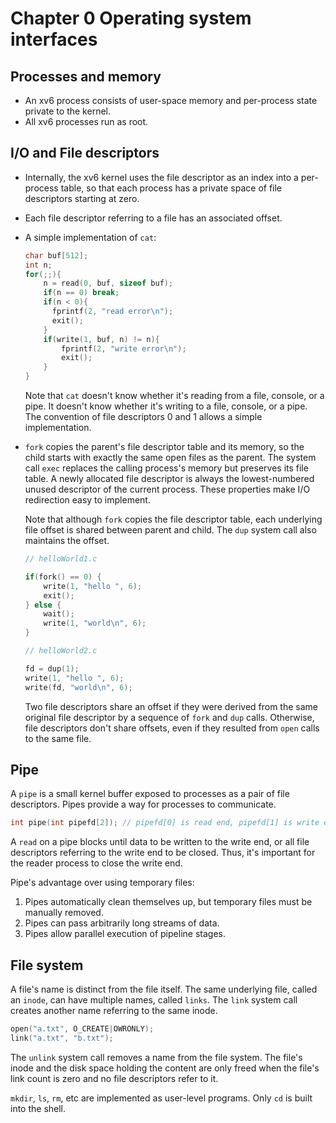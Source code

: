 # Chapter 0 Operating system interfaces

## Processes and memory

- An xv6 process consists of user-space memory and per-process state private to the kernel.
- All xv6 processes run as root.

## I/O and File descriptors

- Internally, the xv6 kernel uses the file descriptor as an index into a per-process table, so that each process has a private space of file descriptors starting at zero. 

- Each file descriptor referring to a file has an associated offset. 

- A simple implementation of `cat`:

  ```c
  char buf[512];
  int n;
  for(;;){
      n = read(0, buf, sizeof buf);
      if(n == 0) break;
      if(n < 0){
      	fprintf(2, "read error\n");
      	exit();
      }
      if(write(1, buf, n) != n){
          fprintf(2, "write error\n");
          exit();
      }
  }
  ```

  Note that `cat` doesn't know whether it's reading from a file, console, or a pipe. It doesn't know whether it's writing to a file, console, or a pipe. The convention of file descriptors 0 and 1 allows a simple implementation. 

- `fork` copies the parent's file descriptor table and its memory, so the child starts with exactly the same open files as the parent. The system call `exec` replaces the calling process's memory but preserves its file table. A newly allocated file descriptor is always the lowest-numbered unused descriptor of the current process. These properties make I/O redirection easy to implement. 

  Note that although `fork` copies the file descriptor table, each underlying file offset is shared between parent and child. The `dup` system call also maintains the offset.

  ```c
  // helloWorld1.c
  
  if(fork() == 0) {
      write(1, "hello ", 6);
      exit();
  } else {
      wait();
      write(1, "world\n", 6);
  }
  ```

  ```c
  // helloWorld2.c
  
  fd = dup(1);
  write(1, "hello ", 6);
  write(fd, "world\n", 6);
  ```

  Two file descriptors share an offset if they were derived from the same original file descriptor by a sequence of `fork` and `dup` calls. Otherwise, file descriptors don't share offsets, even if they resulted from `open` calls to the same file. 

## Pipe

A `pipe` is a small kernel buffer exposed to processes as a pair of file descriptors. Pipes provide a way for processes to communicate.

```c
int pipe(int pipefd[2]); // pipefd[0] is read end, pipefd[1] is write end
```

A `read` on a pipe blocks until data to be written to the write end, or all file descriptors referring to the write end to be closed. Thus, it's important for the reader process to close the write end.

Pipe's advantage over using temporary files:

1. Pipes automatically clean themselves up, but temporary files must be manually removed.
2. Pipes can pass arbitrarily long streams of data.
3. Pipes allow parallel execution of pipeline stages.

## File system

A file's name is distinct from the file itself. The same underlying file, called an `inode`, can have multiple names, called `links`. The `link` system call creates another name referring to the same inode. 

```c
open("a.txt", O_CREATE|OWRONLY);
link("a.txt", "b.txt");
```

The `unlink` system call removes a name from the file system. The file's inode and the disk space holding the content are only freed when the file's link count is zero and no file descriptors refer to it.

`mkdir`, `ls`, `rm`, etc are implemented as user-level programs. Only `cd` is built into the shell. 
